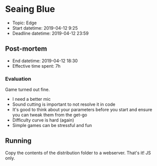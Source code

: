 # Seaing Blue

* Topic: Edge
* Start datetime: 2019-04-12 9:25
* Deadline datetime: 2019-04-12 23:59

## Post-mortem

* End datetime: 2019-04-12 18:30
* Effective time spent: 7h

### Evaluation

Game turned out fine.


* I need a better mic
* Sound cutting is important to not resolve it in code
* It's good to think about your parameters before you start and ensure you can
tweak them from the get-go
* Difficulty curve is hard (again)
* Simple games can be stressful and fun


## Running

Copy the contents of the distribution folder to a webserver. That's it! JS only.